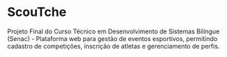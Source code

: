 # ScouTche
Projeto Final do Curso Técnico em Desenvolvimento de Sistemas Bilíngue (Senac) - Plataforma web para gestão de eventos esportivos, permitindo cadastro de competições, inscrição de atletas e gerenciamento de perfis.
